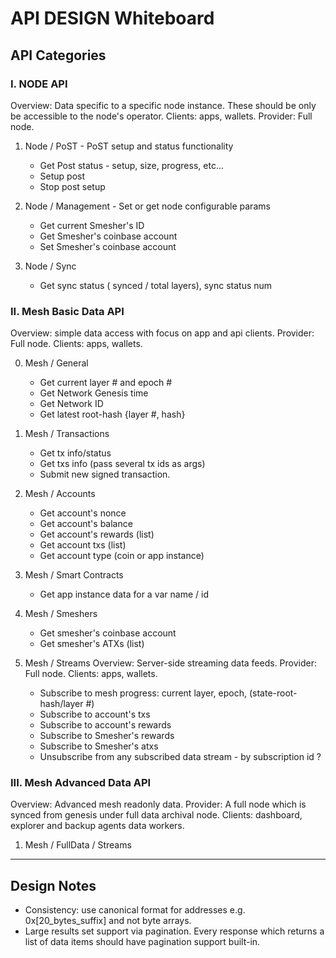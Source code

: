 # API DESIGN Whiteboard

## API Categories

### I. NODE API
Overview: Data specific to a specific node instance. These should be only be accessible to the node's operator.
Clients: apps, wallets.
Provider: Full node.

1. Node / PoST - PoST setup and status functionality
    - Get Post status - setup, size, progress, etc...
    - Setup post
    - Stop post setup


2. Node / Management - Set or get node configurable params
    - Get current Smesher's ID
    - Get Smesher's coinbase account
    - Set Smesher's coinbase account


3. Node / Sync
    - Get sync status ( synced / total layers), sync status num


### II. Mesh Basic Data API
Overview: simple data access with focus on app and api clients.
Provider: Full node.
Clients: apps, wallets.

0. Mesh / General
    - Get current layer # and epoch #
    - Get Network Genesis time
    - Get Network ID
    - Get latest root-hash {layer #, hash}

1. Mesh / Transactions
    - Get tx info/status
    - Get txs info (pass several tx ids as args)
    - Submit new signed transaction.


2. Mesh / Accounts
    - Get account's nonce
    - Get account's balance
    - Get account's rewards (list)
    - Get account txs (list)
    - Get account type (coin or app instance)


3. Mesh / Smart Contracts
    - Get app instance data for a var name / id


4. Mesh / Smeshers
    - Get smesher's coinbase account
    - Get smesher's ATXs (list)


5. Mesh / Streams
Overview: Server-side streaming data feeds.
Provider: Full node.
Clients: apps, wallets.

    - Subscribe to mesh progress: current layer, epoch, (state-root-hash/layer #)
    - Subscribe to account's txs
    - Subscribe to account's rewards
    - Subscribe to Smesher's rewards
    - Subscribe to Smesher's atxs
    - Unsubscribe from any subscribed data stream - by subscription id ?

### III. Mesh Advanced Data API
Overview: Advanced mesh readonly data.
Provider: A full node which is synced from genesis under full data archival node.
Clients: dashboard, explorer and backup agents data workers.

1. Mesh / FullData / Streams

---

## Design Notes
- Consistency: use canonical format for addresses e.g. 0x[20_bytes_suffix] and not byte arrays.
- Large results set support via pagination. Every response which returns a list of data items should have pagination support built-in.
